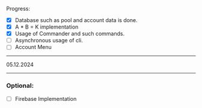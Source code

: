 Progress:

- [x] Database such as pool and account data is done.
- [x] A \* B = K implementation
- [x] Usage of Commander and such commands.
- [ ] Asynchronous usage of cli.
- [ ] Account Menu

---

05.12.2024

---

### Optional:

- [ ] Firebase Implementation
